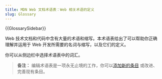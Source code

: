 ```yaml
---
title: MDN Web 文档术语表：Web 相关术语的定义
slug: Glossary
---
```


{{GlossarySidebar}}

Web 技术文档和代码中含有大量的术语和缩写。本术语表给出了可以帮助你正确理解并运用于 Web 开发所需要的名词与缩写，以及它们的定义。

你可以从侧边栏中选择术语表中的词汇。

> **备注：** 编辑术语表是一项永无止境的工作，你可以[添加新的条目](/zh-CN/docs/MDN/Writing_guidelines/Howto/Write_a_new_entry_in_the_glossary) 或改进、完善现有条目。
